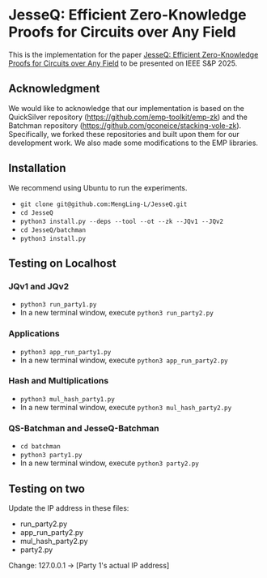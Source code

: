 # JesseQ: Efficient Zero-Knowledge Proofs for Circuits over Any Field
This is the implementation for the paper [JesseQ: Efficient Zero-Knowledge Proofs for Circuits over Any Field](https://eprint.iacr.org/2025/533) to be presented on IEEE S&P 2025.

## Acknowledgment

We would like to acknowledge that our implementation is based on the QuickSilver repository (https://github.com/emp-toolkit/emp-zk) and the Batchman repository (https://github.com/gconeice/stacking-vole-zk). Specifically, we forked these repositories and built upon them for our development work. We also made some modifications to the EMP libraries.

## Installation
We recommend using Ubuntu to run the experiments.
- `git clone git@github.com:MengLing-L/JesseQ.git`
- `cd JesseQ`
- `python3 install.py --deps --tool --ot --zk --JQv1 --JQv2`
- `cd JesseQ/batchman`
- `python3 install.py`

## Testing on Localhost

### JQv1 and JQv2
- `python3 run_party1.py`
- In a new terminal window, execute `python3 run_party2.py`

### Applications
- `python3 app_run_party1.py`
- In a new terminal window, execute `python3 app_run_party2.py`

### Hash and Multiplications
- `python3 mul_hash_party1.py`
- In a new terminal window, execute `python3 mul_hash_party2.py`

### QS-Batchman and JesseQ-Batchman
- `cd batchman`
- `python3 party1.py`
- In a new terminal window, execute `python3 party2.py`

## Testing on two

Update the IP address in these files:
- run_party2.py
- app_run_party2.py
- mul_hash_party2.py
- party2.py
  
Change:
127.0.0.1 → [Party 1's actual IP address]